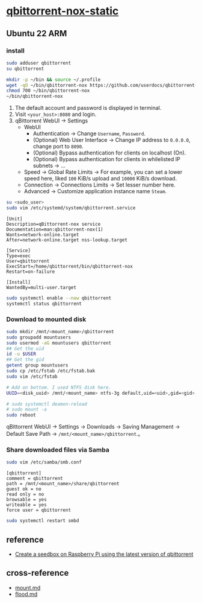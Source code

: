 # [qbittorrent-nox-static](https://github.com/userdocs/qbittorrent-nox-static)

## Ubuntu 22 ARM

### install

```sh
sudo adduser qbittorrent
su qbittorrent
```

```sh
mkdir -p ~/bin && source ~/.profile
wget -qO ~/bin/qbittorrent-nox https://github.com/userdocs/qbittorrent-nox-static/releases/latest/download/aarch64-qbittorrent-nox
chmod 700 ~/bin/qbittorrent-nox
~/bin/qbittorrent-nox
```

1. The default account and password is displayed in terminal.
2. Visit `<your_host>:8080` and login.
3. qBittorrent WebUI → Settings
	- WebUI
		- Authentication → Change `Username`, `Password`.
		- (Optional) Web User Interface → Change IP address to `0.0.0.0`, change port to `8090`.
		- (Optional) Bypass authentication for clients on localhost (On).
		- (Optional) Bypass authentication for clients in whilelisted IP subnets → ...
	- Speed → Global Rate Limits → For example, you can set a lower speed here, liked `100` KiB/s upload and `10000` KiB/s download.
	- Connection → Connections Limits → Set lesser number here.
	- Advanced → Customize application instance name `Steam`.

```sh
su <sudo_user>
sudo vim /etc/systemd/system/qbittorrent.service
```

```
[Unit]
Description=qBittorrent-nox service
Documentation=man:qbittorrent-nox(1)
Wants=network-online.target
After=network-online.target nss-lookup.target

[Service]
Type=exec
User=qbittorrent
ExecStart=/home/qbittorrent/bin/qbittorrent-nox
Restart=on-failure

[Install]
WantedBy=multi-user.target
```

```sh
sudo systemctl enable --now qbittorrent
systemctl status qbittorrent
```

### Download to mounted disk

```sh
sudo mkdir /mnt/<mount_name>/qbittorrent
sudo groupadd mountusers
sudo usermod -aG mountusers qbittorrent
## Get the uid
id -u $USER
## Get the gid
getent group mountusers
sudo cp /etc/fstab /etc/fstab.bak
sudo vim /etc/fstab
```

```sh
# Add on bottom. I used NTFS disk here.
UUID=<disk_uuid> /mnt/<mount_name> ntfs-3g default,uid=<uid>,gid=<gid>,umask=0000, 0 0
```

```sh
# sudo systemctl deamon-reload
# sudo mount -a
sudo reboot
```

qBittorrent WebUI → Settings → Downloads → Saving Management → Default Save Path → `/mnt/<mount_name>/qbittorrent`.。

### Share downloaded files via Samba

```sh
sudo vim /etc/samba/smb.conf
```

```
[qbittorrent]
comment = qbittorrent
path = /mnt/<mount_name>/share/qbittorrent
guest ok = no
read only = no
browsable = yes
writeable = yes
force user = qbittorrent
```

```sh
sudo systemctl restart smbd
```

## reference

- [Create a seedbox on Raspberry Pi using the latest version of qbittorrent](https://www.gsvd.dev/blog/create-a-seedbox-on-raspberry-pi-using-the-latest-version-of-qbittorrent)

## cross-reference

- [mount.md](/bin/_arch/mount.md)
- [flood.md](/optWeb/flood.md)
